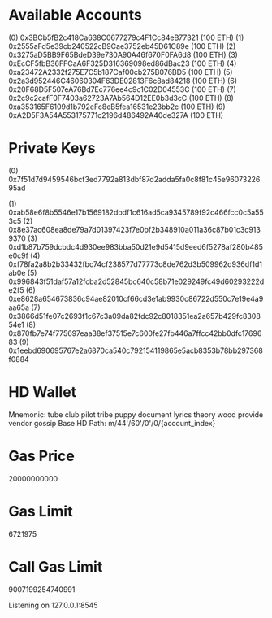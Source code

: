 Available Accounts
==================
(0) 0x3BCb5fB2c418Ca638C0677279c4F1Cc84eB77321 (100 ETH)
(1) 0x2555aFd5e39cb240522cB9Cae3752eb45D61C89e (100 ETH)
(2) 0x3275aD5BB9F65BdeD39e730A90A46f670F0FA6d8 (100 ETH)
(3) 0xEcCF5fbB36FFCaA6F325D316369098ed86dBac23 (100 ETH)
(4) 0xa23472A2332f275E7C5b187Caf00cb275B076BD5 (100 ETH)
(5) 0x2a3d952446C46060304F63DE02813F6c8ad84218 (100 ETH)
(6) 0x20F68D5F507eA76Bd7Ec776ee4c9c1C02D04553C (100 ETH)
(7) 0x2c9c2cafF0F7403a62723A7Ab564D12EE0b3d3cC (100 ETH)
(8) 0xa353165F6109d1b792eFc8eB5fea16531e23bb2c (100 ETH)
(9) 0xA2D5F3A54A553175771c2196d486492A40de327A (100 ETH)

Private Keys
==================
(0) 0x7f51d7d9459546bcf3ed7792a813dbf87d2adda5fa0c8f81c45e9607322695ad


(1) 0xab58e6f8b5546e17b1569182dbdf1c616ad5ca9345789f92c466fcc0c5a553c5
(2) 0x8e37ac608ea8de79a7d01397423f7e0bf2b348910a011a36c87b01c3c9139370
(3) 0xd1b87b759dcbdc4d930ee983bba50d21e9d5415d9eed6f5278af280b485e0c9f
(4) 0xf78fa2a8b2b33432fbc74cf238577d77773c8de762d3b509962d936df1d1ab0e
(5) 0x996843f51daf57a12fcba2d52845bc640c58b71e029249fc49d60293222de2f5
(6) 0xe8628a654673836c94ae82010cf66cd3e1ab9930c86722d550c7e19e4a9aa65a
(7) 0x3866d51fe07c2693f1c67c3a09da82fdc92c8018351ea2a657b429fc830854e1
(8) 0x870fb7e74f775697eaa38ef37515e7c600fe27fb446a7ffcc42bb0dfc1769683
(9) 0x1eebd690695767e2a6870ca540c792154119865e5acb8353b78bb297368f0884

HD Wallet
==================
Mnemonic:      tube club pilot tribe puppy document lyrics theory wood provide vendor gossip
Base HD Path:  m/44'/60'/0'/0/{account_index}

Gas Price
==================
20000000000

Gas Limit
==================
6721975

Call Gas Limit
==================
9007199254740991

Listening on 127.0.0.1:8545